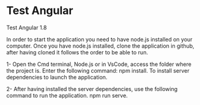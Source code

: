 # Test Angular
 Test Angular 1.8

In order to start the application you need to have node.js installed on your computer. Once you have node.js installed, clone the application in github, after having cloned it follows the order to be able to run.

1- Open the Cmd terminal, Node.js or in VsCode, access the folder where the project is. Enter the following command: npm install. To install server dependencies to launch the application.

2- After having installed the server dependencies, use the following command to run the application. npm run serve.
